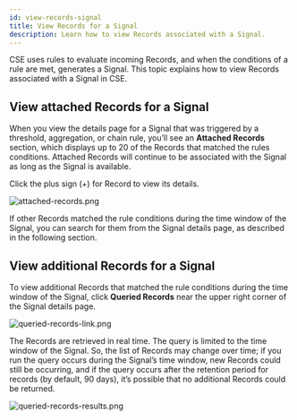 ```yaml
---
id: view-records-signal
title: View Records for a Signal
description: Learn how to view Records associated with a Signal.
---
```



CSE uses rules to evaluate incoming Records, and when the conditions of a rule are met, generates a Signal. This topic explains how to view Records associated with a Signal in CSE. 

## View attached Records for a Signal

When you view the details page for a Signal that was triggered by a threshold, aggregation, or chain rule, you’ll see an **Attached Records** section, which displays up to 20 of the Records that matched the rules conditions. Attached Records will continue to be associated with the Signal as long as the Signal is available.

Click the plus sign (+) for Record to view its details.

![attached-records.png](/img/cse/attached-records.png)

If other Records matched the rule conditions during the time window of the Signal, you can search for them from the Signal details page, as described in the following section.

## View additional Records for a Signal

To view additional Records that matched the rule conditions during the time window of the Signal, click **Queried Records** near the upper right corner of the Signal details page.

![queried-records-link.png](/img/cse/queried-records-link.png)

The Records are retrieved in real time. The query is limited to the time window of the Signal. So, the list of Records may change over time; if you run the query occurs during the Signal’s time window, new Records could still be occurring, and if the query occurs after the retention period for records (by default, 90 days), it’s possible that no additional Records could be returned. 

![queried-records-results.png](/img/cse/queried-records-results.png)
